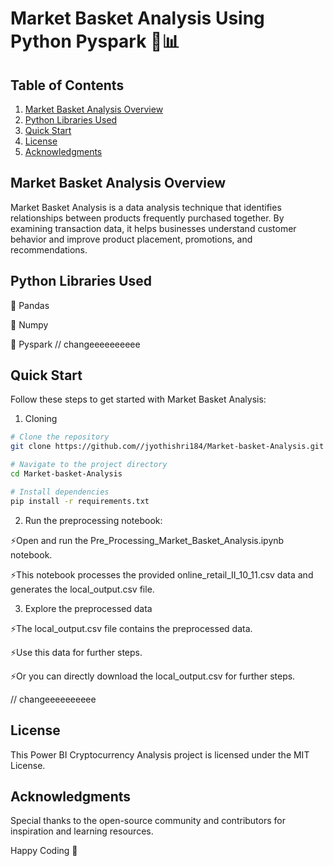 # Market Basket Analysis Using Python Pyspark 🛒📊

## Table of Contents
1. [Market Basket Analysis Overview](#market-basket-analysis-overview)
2. [Python Libraries Used](#python-libraries-used)
3. [Quick Start](#quick-start)
4. [License](#license)
5. [Acknowledgments](#acknowledgments)

## Market Basket Analysis Overview
Market Basket Analysis is a data analysis technique that identifies relationships between products frequently purchased together. By examining transaction data, it helps businesses understand customer behavior and improve product placement, promotions, and recommendations.


## Python Libraries Used
 🌟 Pandas
 
 🌟 Numpy
 
 🌟 Pyspark // changeeeeeeeeee

## Quick Start
Follow these steps to get started with Market Basket Analysis:

1. Cloning
```bash
# Clone the repository
git clone https://github.com//jyothishri184/Market-basket-Analysis.git

# Navigate to the project directory
cd Market-basket-Analysis

# Install dependencies
pip install -r requirements.txt
```


2. Run the preprocessing notebook:

 ⚡Open and run the Pre_Processing_Market_Basket_Analysis.ipynb notebook.
 
 ⚡This notebook processes the provided online_retail_II_10_11.csv data and generates the local_output.csv file.


3. Explore the preprocessed data
   
 ⚡The local_output.csv file contains the preprocessed data.

 ⚡Use this data for further steps.

 ⚡Or you can directly download the local_output.csv for further steps.

// changeeeeeeeeee


## License
This Power BI Cryptocurrency Analysis project is licensed under the MIT License.

## Acknowledgments

Special thanks to the open-source community and contributors for inspiration and learning resources.

Happy Coding 🚀
